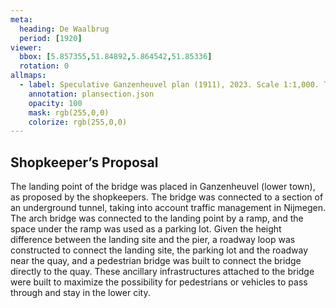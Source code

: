 ```yaml
---
meta:
  heading: De Waalbrug
  period: [1920]
viewer:
  bbox: [5.857355,51.84892,5.864542,51.85336]
  rotation: 0
allmaps:
  - label: Speculative Ganzenheuvel plan (1911), 2023. Scale 1:1,000. The Berlage.
    annotation: plansection.json
    opacity: 100
    mask: rgb(255,0,0)
    colorize: rgb(255,0,0)
---
```


## Shopkeeper’s Proposal

The landing point of the bridge was placed in Ganzenheuvel (lower town), as proposed by the shopkeepers. The bridge was connected to a section of an underground tunnel, taking into account traffic management in Nijmegen. The arch bridge was connected to the landing point by a ramp, and the space under the ramp was used as a parking lot. Given the height difference between the landing site and the pier, a roadway loop was constructed to connect the landing site, the parking lot and the roadway near the quay, and a pedestrian bridge was built to connect the bridge directly to the quay. These ancillary infrastructures attached to the bridge were built to maximize the possibility for pedestrians or vehicles to pass through and stay in the lower city.
